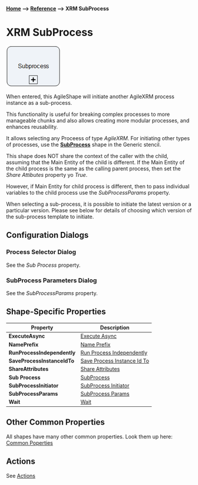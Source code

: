 __[Home](/) --> [Reference](/ref) --> XRM SubProcess__

# XRM SubProcess

![XRM SubProcess](media/XRMSubProcess.png)

When entered, this AgileShape will initiate another AgileXRM process instance as
a sub-process.

This functionality is useful for breaking complex processes to more manageable
chunks and also allows creating more modular processes, and enhances
reusability.

It allows selecting any Proceess of type *AgileXRM*. For initiating other types
of processes, use the **[SubProcess](SubProcess.md)** shape in the Generic stencil.

This shape does NOT share the context of the caller with the child, assuming
that the Main Entity of the child is different. If the Main Entity of the child 
process is the same as the calling parent process, then set the *Share Attibutes* property yo *True*.

However, if Main Entity for child process is different, then to pass individual
variables to the child process use the *SubProcessParams* property.

When selecting a sub-process, it is possible to initiate the latest version or a
particular version. Please see below for details of choosing which version of
the sub-process template to initiate.

## Configuration Dialogs

### Process Selector Dialog

See the *Sub Process* property.

### SubProcess Parameters Dialog

See the *SubProcessParams* property.

## Shape-Specific Properties

| Property | Description |
| -------- | ----------- |
| __ExecuteAsync__            | [Execute Async](common/ExecuteAsync.md) |
| **NamePrefix**              | [Name Prefix](common/NamePrefix.md)              |
| **RunProcessIndependently** | [Run Process Independently](common/RunProcessIndependently.md) |
| **SaveProcessInstanceIdTo** | [Save Process Instance Id To](common/SaveProcessInstanceIdTo.md) |
| **ShareAttributes**         | [Share Attributes](common/ShareAttributes.md)         |
| **Sub Process**             | [SubProcess](common/SubProcess.md)             |
| **SubProcessInitiator**     | [SubProcess Initiator](common/SubProcessInitiator.md)     |
| **SubProcessParams**        | [SubProcess Params](common/SubProcessParams.md)        |
| **Wait**                    | [Wait](common/Wait.md)                    |


## Other Common Properties
All shapes have many other common properties. Look them up here: [Common Poperties](common/README.md)

## Actions
See [Actions](common/Actions.md)
